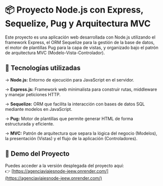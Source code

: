 
# 📦 Proyecto Node.js con Express, Sequelize, Pug y Arquitectura MVC

Este proyecto es una aplicación web desarrollada con Node.js utilizando el framework Express, el ORM Sequelize para la gestión de la base de datos, el motor de plantillas Pug para la capa de vistas, y organizado bajo el patrón de arquitectura MVC (Modelo-Vista-Controlador).

## 🚀 Tecnologías utilizadas

-> **Node.js:** Entorno de ejecución para JavaScript en el servidor.

-> **Express.js:** Framework web minimalista para construir rutas, middleware y manejar peticiones HTTP.

-> **Sequelize:** ORM que facilita la interacción con bases de datos SQL mediante modelos en JavaScript.

-> **Pug:** Motor de plantillas que permite generar HTML de forma estructurada y eficiente.

-> **MVC:** Patrón de arquitectura que separa la lógica del negocio (Modelos), la presentación (Vistas) y el flujo de la aplicación (Controladores).
## 🚀 Demo del Proyecto

Puedes acceder a la versión desplegada del proyecto aquí:  
👉 [https://agenciaviajesnode-jeew.onrender.com/](https://agenciaviajesnode-jeew.onrender.com/)
